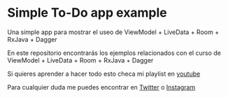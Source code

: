 # Simple To-Do app example
Una simple app para mostrar el useo de ViewModel + LiveData + Room + RxJava + Dagger

En este repositorio encontrarás los ejemplos relacionados con el curso de ViewModel + LiveData + Room + RxJava + Dagger

Si quieres aprender a hacer todo esto checa mi playlist en [youtube](https://www.youtube.com/playlist?list=PLOAg1O9FnNv7HS_gEj848u-X9bZs6x59n)

Para cualquier duda me puedes encontrar en [Twitter](https://twitter.com/saulmaos) o [Instagram](https://www.instagram.com/saulmaos/)